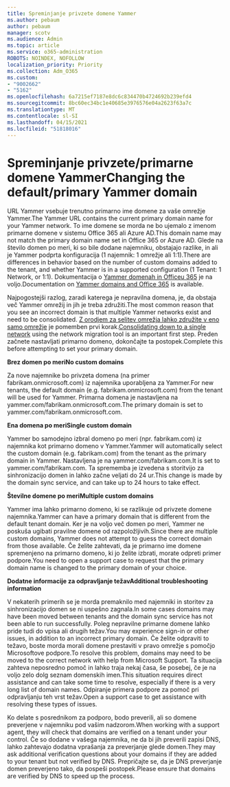 ```yaml
---
title: Spreminjanje privzete domene Yammer
ms.author: pebaum
author: pebaum
manager: scotv
ms.audience: Admin
ms.topic: article
ms.service: o365-administration
ROBOTS: NOINDEX, NOFOLLOW
localization_priority: Priority
ms.collection: Adm_O365
ms.custom:
- "9002662"
- "5162"
ms.openlocfilehash: 6a7215ef7187e8dc6c834470b4724692b239efd4
ms.sourcegitcommit: 8bc60ec34bc1e40685e3976576e04a2623f63a7c
ms.translationtype: MT
ms.contentlocale: sl-SI
ms.lasthandoff: 04/15/2021
ms.locfileid: "51818016"
---
```

# <a name="changing-the-defaultprimary-yammer-domain"></a><span data-ttu-id="dd189-102">Spreminjanje privzete/primarne domene Yammer</span><span class="sxs-lookup"><span data-stu-id="dd189-102">Changing the default/primary Yammer domain</span></span>

<span data-ttu-id="dd189-103">URL Yammer vsebuje trenutno primarno ime domene za vaše omrežje Yammer.</span><span class="sxs-lookup"><span data-stu-id="dd189-103">The Yammer URL contains the current primary domain name for your Yammer network.</span></span> <span data-ttu-id="dd189-104">To ime domene se morda ne bo ujemalo z imenom primarne domene v sistemu Office 365 ali Azure AD.</span><span class="sxs-lookup"><span data-stu-id="dd189-104">This domain name may not match the primary domain name set in Office 365 or Azure AD.</span></span> <span data-ttu-id="dd189-105">Glede na število domen po meri, ki so bile dodane najemniku, obstajajo razlike, in ali je Yammer podprta konfiguracija (1 najemnik: 1 omrežje ali 1:1).</span><span class="sxs-lookup"><span data-stu-id="dd189-105">There are differences in behavior based on the number of custom domains added to the tenant, and whether Yammer is in a supported configuration (1 Tenant: 1 Network, or 1:1).</span></span> <span data-ttu-id="dd189-106">Dokumentacija o [Yammer domenah in Officeu 365](https://docs.microsoft.com/yammer/configure-your-yammer-network/manage-yammer-domains) je na voljo.</span><span class="sxs-lookup"><span data-stu-id="dd189-106">Documentation on [Yammer domains and Office 365](https://docs.microsoft.com/yammer/configure-your-yammer-network/manage-yammer-domains) is available.</span></span>

<span data-ttu-id="dd189-107">Najpogostejši razlog, zaradi katerega je nepravilna domena, je, da obstaja več Yammer omrežij in jih je treba združiti.</span><span class="sxs-lookup"><span data-stu-id="dd189-107">The most common reason that you see an incorrect domain is that multiple Yammer networks exist and need to be consolidated.</span></span> <span data-ttu-id="dd189-108">[Z orodjem za selitev omrežja lahko združite v eno samo omrežje](https://docs.microsoft.com/yammer/configure-your-yammer-network/consolidate-multiple-yammer-networks) je pomemben prvi korak.</span><span class="sxs-lookup"><span data-stu-id="dd189-108">[Consolidating down to a single network](https://docs.microsoft.com/yammer/configure-your-yammer-network/consolidate-multiple-yammer-networks) using the network migration tool is an important first step.</span></span> <span data-ttu-id="dd189-109">Preden začnete nastavljati primarno domeno, dokončajte ta postopek.</span><span class="sxs-lookup"><span data-stu-id="dd189-109">Complete this before attempting to set your primary domain.</span></span>

<span data-ttu-id="dd189-110">**Brez domen po meri**</span><span class="sxs-lookup"><span data-stu-id="dd189-110">**No custom domains**</span></span>

<span data-ttu-id="dd189-111">Za nove najemnike bo privzeta domena (na primer fabrikam.onmicrosoft.com) iz najemnika uporabljena za Yammer.</span><span class="sxs-lookup"><span data-stu-id="dd189-111">For new tenants, the default domain (e.g. fabrikam.onmicrosoft.com) from the tenant will be used for Yammer.</span></span> <span data-ttu-id="dd189-112">Primarna domena je nastavljena na yammer.com/fabrikam.onmicrosoft.com.</span><span class="sxs-lookup"><span data-stu-id="dd189-112">The primary domain is set to yammer.com/fabrikam.onmicrosoft.com.</span></span>

<span data-ttu-id="dd189-113">**Ena domena po meri**</span><span class="sxs-lookup"><span data-stu-id="dd189-113">**Single custom domain**</span></span>

<span data-ttu-id="dd189-114">Yammer bo samodejno izbral domeno po meri (npr. fabrikam.com) iz najemnika kot primarno domeno v Yammer.</span><span class="sxs-lookup"><span data-stu-id="dd189-114">Yammer will automatically select the custom domain (e.g. fabrikam.com) from the tenant as the primary domain in Yammer.</span></span> <span data-ttu-id="dd189-115">Nastavljena je na yammer.com/fabrikam.com.</span><span class="sxs-lookup"><span data-stu-id="dd189-115">It is set to yammer.com/fabrikam.com.</span></span> <span data-ttu-id="dd189-116">Ta sprememba je izvedena s storitvijo za sinhronizacijo domen in lahko začne veljati do 24 ur.</span><span class="sxs-lookup"><span data-stu-id="dd189-116">This change is made by the domain sync service, and can take up to 24 hours to take effect.</span></span>

<span data-ttu-id="dd189-117">**Številne domene po meri**</span><span class="sxs-lookup"><span data-stu-id="dd189-117">**Multiple custom domains**</span></span>

<span data-ttu-id="dd189-118">Yammer ima lahko primarno domeno, ki se razlikuje od privzete domene najemnika.</span><span class="sxs-lookup"><span data-stu-id="dd189-118">Yammer can have a primary domain that is different from the default tenant domain.</span></span> <span data-ttu-id="dd189-119">Ker je na voljo več domen po meri, Yammer ne poskuša ugibati pravilne domene od razpoložljivih.</span><span class="sxs-lookup"><span data-stu-id="dd189-119">Since there are multiple custom domains, Yammer does not attempt to guess the correct domain from those available.</span></span> <span data-ttu-id="dd189-120">Če želite zahtevati, da je primarno ime domene spremenjeno na primarno domeno, ki jo želite izbrati, morate odpreti primer podpore.</span><span class="sxs-lookup"><span data-stu-id="dd189-120">You need to open a support case to request that the primary domain name is changed to the primary domain of your choice.</span></span>

<span data-ttu-id="dd189-121">**Dodatne informacije za odpravljanje težav**</span><span class="sxs-lookup"><span data-stu-id="dd189-121">**Additional troubleshooting information**</span></span>

<span data-ttu-id="dd189-122">V nekaterih primerih se je morda premaknilo med najemniki in storitev za sinhronizacijo domen se ni uspešno zagnala.</span><span class="sxs-lookup"><span data-stu-id="dd189-122">In some cases domains may have been moved between tenants and the domain sync service has not been able to run successfully.</span></span> <span data-ttu-id="dd189-123">Poleg nepravilne primarne domene lahko pride tudi do vpisa ali drugih težav.</span><span class="sxs-lookup"><span data-stu-id="dd189-123">You may experience sign-in or other issues, in addition to an incorrect primary domain.</span></span> <span data-ttu-id="dd189-124">Če želite odpraviti to težavo, boste morda morali domene prestaviti v pravo omrežje s pomočjo Microsoftove podpore.</span><span class="sxs-lookup"><span data-stu-id="dd189-124">To resolve this problem, domains may need to be moved to the correct network with help from Microsoft Support.</span></span> <span data-ttu-id="dd189-125">Ta situacija zahteva neposredno pomoč in lahko traja nekaj časa, še posebej, če je na voljo zelo dolg seznam domenskih imen.</span><span class="sxs-lookup"><span data-stu-id="dd189-125">This situation requires direct assistance and can take some time to resolve, especially if there is a very long list of domain names.</span></span> <span data-ttu-id="dd189-126">Odpiranje primera podpore za pomoč pri odpravljanju teh vrst težav.</span><span class="sxs-lookup"><span data-stu-id="dd189-126">Open a support case to get assistance with resolving these types of issues.</span></span>

<span data-ttu-id="dd189-127">Ko delate s posrednikom za podporo, bodo preverili, ali so domene preverjene v najemniku pod vašim nadzorom.</span><span class="sxs-lookup"><span data-stu-id="dd189-127">When working with a support agent, they will check that domains are verified on a tenant under your control.</span></span> <span data-ttu-id="dd189-128">Če so dodane v vašega najemnika, ne da bi jih preverili zapisi DNS, lahko zahtevajo dodatna vprašanja za preverjanje glede domen.</span><span class="sxs-lookup"><span data-stu-id="dd189-128">They may ask additional verification questions about your domains if they are added to your tenant but not verified by DNS.</span></span> <span data-ttu-id="dd189-129">Prepričajte se, da je DNS preverjanje domen preverjeno tako, da pospeši postopek.</span><span class="sxs-lookup"><span data-stu-id="dd189-129">Please ensure that domains are verified by DNS to speed up the process.</span></span>
